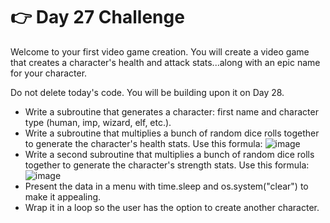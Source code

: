 # 👉 Day 27 Challenge
Welcome to your first video game creation. You will create a video game that creates a character's health and attack stats...along with an epic name for your character.

Do not delete today's code. You will be building upon it on Day 28.

- Write a subroutine that generates a character: first name and character type (human, imp, wizard, elf, etc.).
- Write a subroutine that multiplies a bunch of random dice rolls together to generate the character's health stats. Use this formula:
  ![image](https://github.com/user-attachments/assets/87778c4d-302b-460e-8d09-530602fe528b)
- Write a second subroutine that multiplies a bunch of random dice rolls together to generate the character's strength stats. Use this formula:
  ![image](https://github.com/user-attachments/assets/4ce1544f-bc54-4d6c-a78d-75da1f59d096)
- Present the data in a menu with time.sleep and os.system("clear") to make it appealing.
- Wrap it in a loop so the user has the option to create another character.
